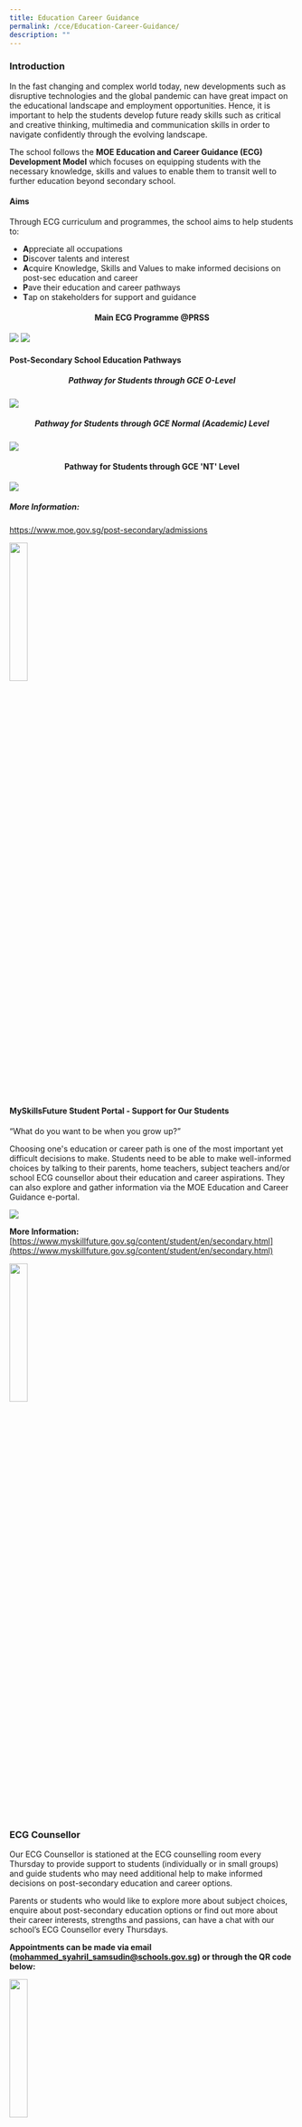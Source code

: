 ```yaml
---
title: Education Career Guidance
permalink: /cce/Education-Career-Guidance/
description: ""
---
```

### Introduction

In the fast changing and complex world today, new developments such as disruptive technologies and the global pandemic can have great impact on the educational landscape and employment opportunities. Hence, it is important to help the students develop future ready skills such as critical and creative thinking, multimedia and communication skills in order to navigate confidently through the evolving landscape.

The school follows the&nbsp;**MOE Education and Career Guidance (ECG) Development Model** which focuses on equipping students with the necessary knowledge, skills and values to enable them to transit well to further education beyond secondary school.

#### Aims

Through ECG curriculum and programmes, the school aims to help students to: 

*   **A**ppreciate all occupations
*   **D**iscover talents and interest
*   **A**cquire Knowledge, Skills and Values to make informed decisions on post-sec education and career  
*   **P**ave their education and career pathways 
*   **T**ap on stakeholders for support and guidance
    
#### <center>Main ECG Programme @PRSS</center>

![](/images/Table%201.jpeg)
![](/images/Table%202.jpeg)

#### Post-Secondary School Education Pathways

##### <center>Pathway for Students through GCE O-Level</center>

![](/images/Pathway%20O%20Level.png)

##### <center>Pathway for Students through GCE Normal (Academic) Level</center>

![](/images/Pathway%20N(A)%20Level.png)

#### <center>Pathway for Students through GCE 'NT' Level</center>

![](/images/Pathway%20N(T)%20Level.png)

##### More Information:
https://www.moe.gov.sg/post-secondary/admissions

<img src="/images/CCE/ECG/ceg_2023_07.png" style="width:25%">

#### MySkillsFuture Student Portal - Support for Our Students

“What do you want to be when you grow up?”

Choosing one's education or career path is one of the most important yet difficult decisions to make. Students need to be able to make well-informed choices by talking to their parents, home teachers, subject teachers and/or school ECG counsellor about their education and career aspirations. They can also explore and gather information via the MOE Education and Career Guidance e-portal.

![](/images/My%20Skills%20Future.png)

**More Information:**  <br>
[https://www.myskillfuture.gov.sg/content/student/en/secondary.html](https://www.myskillfuture.gov.sg/content/student/en/secondary.html)

<img src="/images/QR%20COde%202.png" style="width:25%">

### ECG Counsellor

Our ECG Counsellor is stationed at the ECG counselling room every Thursday to provide support to students (individually or in small groups) and guide students who may need additional help to make informed decisions on post-secondary education and career options.

Parents or students who would like to explore more about subject choices, enquire about post-secondary education options or find out more about their career interests, strengths and passions, can have a chat with our school’s ECG Counsellor every Thursdays.

**Appointments can be made via email ([mohammed\_syahril\_samsudin@schools.gov.sg](mailto:mohammed_syahril_samsudin@schools.gov.sg)) or through the QR code below:**

<img src="/images/QR%20COde%203.png" style="width:25%">
		 
### ECG Talks / Workshops

Regular talks and workshops are conducted by our ECG Counsellor to help students better chart their post-secondary educational pathways so as to work towards an industry of their choice.

![](/images/ECG%20Talk.png)

### Career Awareness Day

PRSS alumni were invited back to share their personal educational journeys and career experiences with their juniors.

![](/images/Career%20Awareness%20(1).png)

##### Learning Journeys to Jurong Island

As part of the STEAM Carnival, selected students were given the rare opportunity to visit Jurong Island to learn more about the petrol-chemical industry.



##### STEAM Carnival Career VR Expo

During the STEAM carnival, all sec 3 students got to explore various STEAM related careers using virtual reality sets to give them a more immersive experience of the various tech-related jobs.

![](/images/CCE/ECG/ceg_2023_02.png)

##### Learning Journeys to Temasek Polytechnic

As part of Camp Conquest and Camp Quest, all graduating students had the opportunity to visit the different schools of Temasek Polytechnics. Students embarked on a tailor made Learning Journey to a school of their interest to find out more about polytechnic courses of their choice.

![](/images/CCE/ECG/ceg_2023_01b.png)